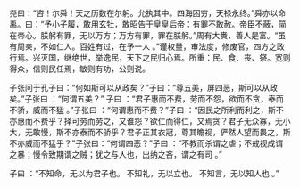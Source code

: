 尧曰：“咨！尔舜！天之历数在尔躬。允执其中。四海困穷，天禄永终。”舜亦以命禹。曰：“予小子履，敢用玄牡，敢昭告于皇皇后帝：有罪不敢赦。帝臣不蔽，简在帝心。朕躬有罪，无以万方；万方有罪，罪在朕躬。”周有大赉，善人是富。“虽有周亲，不如仁人。百姓有过，在予一人 。”谨权量，审法度，修废官，四方之政行焉。兴灭国，继绝世，举逸民，天下之民归心焉。所重：民、食、丧、祭。宽则得众，信则民任焉，敏则有功，公则说。

子张问于孔子曰：“何如斯可以从政矣？”子曰：“尊五美，屏四恶，斯可以从政矣。”子张曰 ：“何谓五美？” 子曰 ：“君子惠而不费，劳而不怨，欲而不贪，泰而不骄，威而不猛 。”子张曰 ：“何谓惠而不费？”子曰 ：“因民之所利而利之，斯不亦惠而不费乎？择可劳而劳之，又谁怨？欲仁而得仁，又焉贪？君子无众寡，无小大，无敢慢，斯不亦泰而不骄乎？君子正其衣冠，尊其瞻视，俨然人望而畏之，斯不亦威而不猛乎？”子张曰：“何谓四恶？”子曰 ：“不教而杀谓之虐；不戒视成谓之暴；慢令致期谓之贼；犹之与人也，出纳之吝，谓之有司 。”

子曰 ：“不知命，无以为君子也。 不知礼，无以立也。 不知言，无以知人也 。”